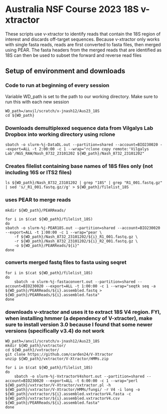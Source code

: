 # Australia NSF Course 2023 18S v-xtractor
These scripts use v-xtractor to identify reads that contain the 18S region of interest and discards off-target sequences. Because v-xtractor only works with single fasta reads, reads are first converted to fasta files, then merged using PEAR. The fasta headers from the merged reads that are identified as 18S can then be used to subset the forward and reverse read files

## Setup of environment and downloads
### Code to run at beginning of every session
Variable WD_path is set to the path to our working directory. Make sure to run this with each new session
```
WD_path=/anvil/scratch/x-jnash12/Aus23_18S
cd ${WD_path}
```

### Downloads demultiplexed sequence data from Vilgalys Lab Dropbox into working directory using rclone
```
sbatch -o slurm-%j-DataDL.out --partition=shared --account=BIO230020 --export=ALL -t 2:00:00 -c 1 --wrap="rclone copy remote:'Vilgalys Lab'/NGS_RAW/Nash_8732_23101202 ${WD_path}/Nash_8732_23101202"
```

### Creates filelist containing base names of 18S files only (not including 16S or ITS2 files)
```
ls ${WD_path}/Nash_8732_23101202 | grep "18S" | grep "R1_001.fastq.gz" | sed 's/_R1_001.fastq.gz//g' > ${WD_path}/filelist_18S
```

### uses PEAR to merge reads
```
mkdir ${WD_path}/PEARReads/

for i in $(cat ${WD_path}/filelist_18S)
do
sbatch -o slurm-%j-PEAR18S.out --partition=shared --account=BIO230020 --export=ALL -t 1:00:00 -c 1 --wrap="pear \
	-f ${WD_path}/Nash_8732_23101202/${i}_R1_001.fastq.gz \
	-r ${WD_path}/Nash_8732_23101202/${i}_R2_001.fastq.gz \
	-o ${WD_path}/PEARReads/${i}"
done
```

### converts merged fastq files to fasta using seqret
```
for i in $(cat ${WD_path}/filelist_18S)
do
	sbatch -o slurm-%j-fastaconvert.out --partition=shared --account=BIO230020 --export=ALL -t 1:00:00 -c 1 --wrap="seqtk seq -a ${WD_path}/PEARReads/${i}.assembled.fastq > ${WD_path}/PEARReads/${i}.assembled.fasta"
done
```

### downloads v-xtractor and uses it to extract 18S V4 region. FYI, when installing hmmer (a dependency of V-xtracter), make sure to install version 3.0 because I found that some newer versions (specifically v3.4) do not work
```
WD_path=/anvil/scratch/x-jnash12/Aus23_18S
mkdir ${WD_path}/vxtractor/
cd ${WD_path}/vxtractor/
git clone https://github.com/carden24/V-Xtractor
unzip ${WD_path}/vxtractor/V-Xtractor/HMMs.zip

for i in $(cat ${WD_path}/filelist_18S)
do
	sbatch -o slurm-%j-VxtractorV4short.out --partition=shared --account=BIO230020 --export=ALL -t 6:00:00 -c 1 --wrap="perl ${WD_path}/vxtractor/V-Xtractor/vxtractor.pl -h ${WD_path}/vxtractor/V-Xtractor/HMMs/fungi/ -r V4 -i long -o ${WD_path}/vxtractor/${i}.assembled.vxtractorV4.fasta -c ${WD_path}/vxtractor/${i}.assembled.vxtractorV4.csv ${WD_path}/PEARReads/${i}.assembled.fasta"
done
```